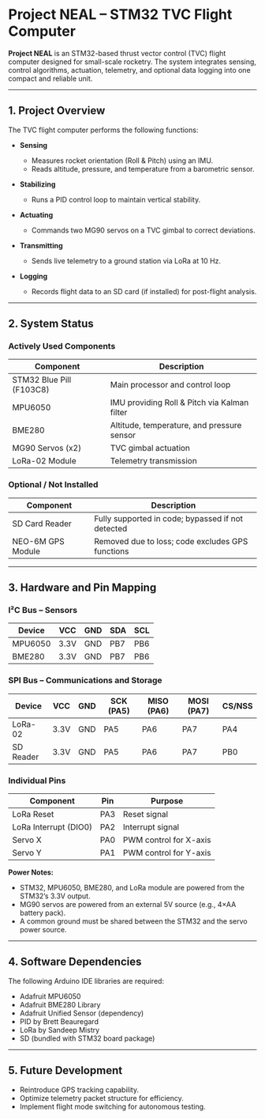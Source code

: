 
# Project NEAL – STM32 TVC Flight Computer

**Project NEAL** is an STM32-based thrust vector control (TVC) flight computer designed for small-scale rocketry.
The system integrates sensing, control algorithms, actuation, telemetry, and optional data logging into one compact and reliable unit.

---

## 1. Project Overview

The TVC flight computer performs the following functions:

* **Sensing**

  * Measures rocket orientation (Roll & Pitch) using an IMU.
  * Reads altitude, pressure, and temperature from a barometric sensor.

* **Stabilizing**

  * Runs a PID control loop to maintain vertical stability.

* **Actuating**

  * Commands two MG90 servos on a TVC gimbal to correct deviations.

* **Transmitting**

  * Sends live telemetry to a ground station via LoRa at 10 Hz.

* **Logging**

  * Records flight data to an SD card (if installed) for post-flight analysis.

---

## 2. System Status

### Actively Used Components

| Component                | Description                                  |
| ------------------------ | -------------------------------------------- |
| STM32 Blue Pill (F103C8) | Main processor and control loop              |
| MPU6050                  | IMU providing Roll & Pitch via Kalman filter |
| BME280                   | Altitude, temperature, and pressure sensor   |
| MG90 Servos (x2)         | TVC gimbal actuation                         |
| LoRa-02 Module           | Telemetry transmission                       |

### Optional / Not Installed

| Component         | Description                                       |
| ----------------- | ------------------------------------------------- |
| SD Card Reader    | Fully supported in code; bypassed if not detected |
| NEO-6M GPS Module | Removed due to loss; code excludes GPS functions  |

---

## 3. Hardware and Pin Mapping

### I²C Bus – Sensors

| Device  | VCC  | GND | SDA | SCL |
| ------- | ---- | --- | --- | --- |
| MPU6050 | 3.3V | GND | PB7 | PB6 |
| BME280  | 3.3V | GND | PB7 | PB6 |

### SPI Bus – Communications and Storage

| Device    | VCC  | GND | SCK (PA5) | MISO (PA6) | MOSI (PA7) | CS/NSS |
| --------- | ---- | --- | --------- | ---------- | ---------- | ------ |
| LoRa-02   | 3.3V | GND | PA5       | PA6        | PA7        | PA4    |
| SD Reader | 3.3V | GND | PA5       | PA6        | PA7        | PB0    |

### Individual Pins

| Component             | Pin | Purpose                |
| --------------------- | --- | ---------------------- |
| LoRa Reset            | PA3 | Reset signal           |
| LoRa Interrupt (DIO0) | PA2 | Interrupt signal       |
| Servo X               | PA0 | PWM control for X-axis |
| Servo Y               | PA1 | PWM control for Y-axis |

**Power Notes:**

* STM32, MPU6050, BME280, and LoRa module are powered from the STM32’s 3.3V output.
* MG90 servos are powered from an external 5V source (e.g., 4×AA battery pack).
* A common ground must be shared between the STM32 and the servo power source.

---

## 4. Software Dependencies

The following Arduino IDE libraries are required:

* Adafruit MPU6050
* Adafruit BME280 Library
* Adafruit Unified Sensor (dependency)
* PID by Brett Beauregard
* LoRa by Sandeep Mistry
* SD (bundled with STM32 board package)

---

## 5. Future Development

* Reintroduce GPS tracking capability.
* Optimize telemetry packet structure for efficiency.
* Implement flight mode switching for autonomous testing.



